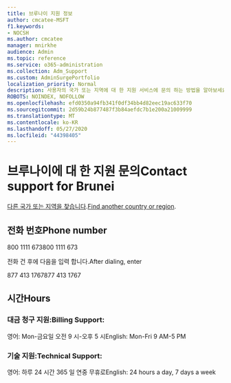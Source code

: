 ```yaml
---
title: 브루나이 지원 정보
author: cmcatee-MSFT
f1.keywords:
- NOCSH
ms.author: cmcatee
manager: mnirkhe
audience: Admin
ms.topic: reference
ms.service: o365-administration
ms.collection: Adm_Support
ms.custom: AdminSurgePortfolio
localization_priority: Normal
description: 사용자의 국가 또는 지역에 대 한 지원 서비스에 문의 하는 방법을 알아보세요.
ROBOTS: NOINDEX, NOFOLLOW
ms.openlocfilehash: efd0350a94fb341f0df34bb4d82eec19ac633f70
ms.sourcegitcommit: 2d59b24b877487f3b84aefdc7b1e200a21009999
ms.translationtype: MT
ms.contentlocale: ko-KR
ms.lasthandoff: 05/27/2020
ms.locfileid: "44398405"
---
```

# <a name="contact-support-for-brunei"></a><span data-ttu-id="ccbda-103">브루나이에 대 한 지원 문의</span><span class="sxs-lookup"><span data-stu-id="ccbda-103">Contact support for Brunei</span></span>

<span data-ttu-id="ccbda-104">[다른 국가 또는 지역을 찾습니다](../contact-support-for-business-products.md).</span><span class="sxs-lookup"><span data-stu-id="ccbda-104">[Find another country or region](../contact-support-for-business-products.md).</span></span>

## <a name="phone-number"></a><span data-ttu-id="ccbda-105">전화 번호</span><span class="sxs-lookup"><span data-stu-id="ccbda-105">Phone number</span></span>
<span data-ttu-id="ccbda-106">800 1111 673</span><span class="sxs-lookup"><span data-stu-id="ccbda-106">800 1111 673</span></span>

<span data-ttu-id="ccbda-107">전화 건 후에 다음을 입력 합니다.</span><span class="sxs-lookup"><span data-stu-id="ccbda-107">After dialing, enter</span></span>

<span data-ttu-id="ccbda-108">877 413 1767</span><span class="sxs-lookup"><span data-stu-id="ccbda-108">877 413 1767</span></span>

## <a name="hours"></a><span data-ttu-id="ccbda-109">시간</span><span class="sxs-lookup"><span data-stu-id="ccbda-109">Hours</span></span>
### <a name="billing-support"></a><span data-ttu-id="ccbda-110">대금 청구 지원:</span><span class="sxs-lookup"><span data-stu-id="ccbda-110">Billing Support:</span></span>

<span data-ttu-id="ccbda-111">영어: Mon-금요일 오전 9 시-오후 5 시</span><span class="sxs-lookup"><span data-stu-id="ccbda-111">English: Mon-Fri 9 AM-5 PM</span></span>

### <a name="technical-support"></a><span data-ttu-id="ccbda-112">기술 지원:</span><span class="sxs-lookup"><span data-stu-id="ccbda-112">Technical Support:</span></span>

<span data-ttu-id="ccbda-113">영어: 하루 24 시간 365 일 연중 무휴로</span><span class="sxs-lookup"><span data-stu-id="ccbda-113">English: 24 hours a day, 7 days a week</span></span>
